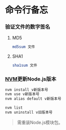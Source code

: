 # 命令行备忘

### 验证文件的数字签名
1. MD5

    ```bash
    md5sum 文件
    ```
2. SHA1

    ```bash
    sha1sum 文件
    ```

### [NVM](https://github.com/creationix/nvm)更新Node.js版本
```bash
nvm install v新版本号
nvm use v新版本号
nvm alias default v新版本号

nvm list
nvm uninstall v旧版本号
```
>需重装Node.js模块包。